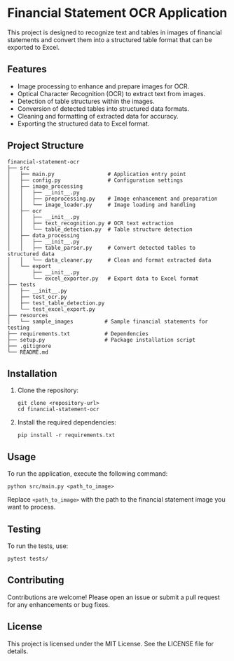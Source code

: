 # Financial Statement OCR Application

This project is designed to recognize text and tables in images of financial statements and convert them into a structured table format that can be exported to Excel. 

## Features

- Image processing to enhance and prepare images for OCR.
- Optical Character Recognition (OCR) to extract text from images.
- Detection of table structures within the images.
- Conversion of detected tables into structured data formats.
- Cleaning and formatting of extracted data for accuracy.
- Exporting the structured data to Excel format.

## Project Structure

```
financial-statement-ocr
├── src
│   ├── main.py                 # Application entry point
│   ├── config.py               # Configuration settings
│   ├── image_processing
│   │   ├── __init__.py
│   │   ├── preprocessing.py    # Image enhancement and preparation
│   │   └── image_loader.py     # Image loading and handling
│   ├── ocr
│   │   ├── __init__.py
│   │   ├── text_recognition.py # OCR text extraction
│   │   └── table_detection.py  # Table structure detection
│   ├── data_processing
│   │   ├── __init__.py
│   │   ├── table_parser.py     # Convert detected tables to structured data
│   │   └── data_cleaner.py     # Clean and format extracted data
│   └── export
│       ├── __init__.py
│       └── excel_exporter.py   # Export data to Excel format
├── tests
│   ├── __init__.py
│   ├── test_ocr.py
│   ├── test_table_detection.py
│   └── test_excel_export.py
├── resources
│   └── sample_images          # Sample financial statements for testing
├── requirements.txt           # Dependencies
├── setup.py                   # Package installation script
├── .gitignore
└── README.md
```

## Installation

1. Clone the repository:
   ```
   git clone <repository-url>
   cd financial-statement-ocr
   ```

2. Install the required dependencies:
   ```
   pip install -r requirements.txt
   ```

## Usage

To run the application, execute the following command:
```
python src/main.py <path_to_image>
```

Replace `<path_to_image>` with the path to the financial statement image you want to process.

## Testing

To run the tests, use:
```
pytest tests/
```

## Contributing

Contributions are welcome! Please open an issue or submit a pull request for any enhancements or bug fixes.

## License

This project is licensed under the MIT License. See the LICENSE file for details.